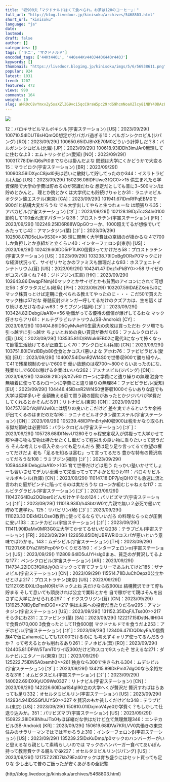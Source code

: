```yaml
---
title: "収900夫「マクドナルドはくて食べられ。お茶は120のコーヒー」："
full_url: "http://blog.livedoor.jp/kinisoku/archives/5468803.html"
short_url: "kinisoku"
language: "ja"
date: 
lastmod: 
draft: false
author: []
categories: []
tags: ['キニ', 'マクドナルド']
encoded_tags: ['44Kt44OL', '44Oe44Kv44OJ44OK44Or44OJ']
keywords: []
thumbnail: "https://livedoor.blogimg.jp/kinisoku/imgs/5/6/56938611.png"
popular: 924
latest: 1031
trend: 1207
featured: 472
views: 990
comments: 164
weight: 19
slug: aHR0cC8vYmxvZy5saXZlZG9vci5qcC9raW5pc29rdS9hcmNoaXZlcy81NDY4ODAzLmh0bWw=
---
```


![](https://livedoor.blogimg.jp/kinisoku/imgs/5/6/56938611.png)

12：バロキサビルマルボキシル(宇宙ステーション) [US]：2023/09/29() 100710.54IDUT6sHQmQ0想定がガバガバ過ぎる10：バルガンシクロビル(ジパング) [RO]：2023/09/29() 100650.65IDJBhXE70M0どういう計算しだ？8：バルガンシクロビル(北海) [JP]：2023/09/29() 100618.93IDDh3imJAr0無理してに住むなよ3：エムトリシタビン(愛知) [NO]：2023/09/29() 100317.78IDinIQ6sPt0までならは掛んだよな 問題は大学にくかどうかで大変る15：マラビロク(宇宙ステーション) [BR]：2023/09/29() 100903.59IDXycC8jsd0夫は若いに散財して貯してったのか344：イスラトラビル(大阪) [US]：2023/09/29() 150236.08IDFUwe31QC0>>15 供生まれたら学資保険で大学の学費は貯めるのが常識だわな 想定だとしても普に3~500マン/は貯めとかんと。 理とか院とかくは大学代にも貯続けりゃとか31：ラニナミビルオクタン酸エステル(東京) [CA]：2023/09/29() 101941.67IDmRfPqEBM0で900だと結構大変だろうな でも大学出してやらと生つれぇーな は頑張りろ35：アバカビル(宇宙ステーション) [ﾆﾀﾞ]：2023/09/29() 102128.19IDpTczS4ln0100節約して100垂れ流すパターンな38：プロストラチン(宇宙ステーション) [FR]：2023/09/29() 102249.25ID6R88WQpG0つーか、1000超えてるが想像でいてみたってじ42：アマンタジン(葉) [ﾆﾀﾞ]：2023/09/29() 102508.07ID5oLk+9S30>>38 理に関無く大学費はの京組のが掛かるな 4で700しか負担しとか京組だと立くらい40：インターフェロンβ(東京) [US]：2023/09/29() 102429.60IDD5rPTtJK0信費3ってかけだろ58：プロストラチン(宇宙ステーション) [US]：2023/09/29() 103238.79IDoBg9ORxP0マックにけな経済状況って、サイゼリヤとかのファミスも無理だよな83：ホスフェニトインナトリウム(茸) [US]：2023/09/29() 104241.47IDez1xPkBY0>>58 サイゼのがコスパ良くね？48：ジドブジン(広島) [HK]：2023/09/29() 102643.86IDwqpFNmj40マックとかサイゼとかも貧困のアイコンにされて可想だ56：ダクラタスビル(岐阜) [PH]：2023/09/29() 103207.59IDAEZXebEJ0にマック株買っとけば定期に食べられる教えてやったのに・・・ こだ50で買えたマック株は57だな 脊髄反射ジミンガー呼してるだけのクズアカは、生を這くばり続けるだけなのよｗ63：ラミブジン(福岡) [ﾆﾀﾞ]：2023/09/29() 103424.82IDebg/JaA10>>56 物価がってる優待の価値が爆げしてるわな マック好きならアリ61：ドルテグラビルナトリウム(SB-Android) [CY]：2023/09/29() 103404.86ID5OyMvAeY0生最大の失敗は買っただわ クソ環でも引っ越すに引っ越せ ちょいとおめの良い賃貸が番だな66：ファムシクロビル(茸) [US]：2023/09/29() 103535.81ID/8Wuk6EB02に電代3になって怖くなって節電生活続けてるが正直生しく70：アシクロビル(兵庫) [CN]：2023/09/29() 103751.80IDVzlBByb80食食とかコスパ悪いよな アホわ76：ファビピラビル(愛知) [EU]：2023/09/29() 104007.54IDsnR2Wf4S0で世帯収900て勝ち組やん、て41で残業規制のせいで600ぞ 働い放題のは収700～800ぐらいあったのにな、残業なしで600以稼げる企業はいいな262：アメナメビル(ジパング) [CN]：2023/09/29() 124639.21IDrj8/XZvR0 ローンに学費にと遣り繰りの無理 独身で無頓着に使ってるわローンに学費にと遣り繰りの無理84：ファビピラビル(愛知) [EU]：2023/09/29() 104446.45IDsnR2Wf4S0世帯収1000ぐらいありな庭でも大学は奨学多いぞ 全額賄える庭て買う親の援助があったとかジジババが学費だしてくれるとかそんだろ91：リトナビル(東京) [CN]：2023/09/29() 104757.16IDrVqWVJwI0には切りの良いとこだけど 差を実できるというか余裕が出てくるのはまだのだな98：ラニナミビルオクタン酸エステル(宇宙ステーション) [CN]：2023/09/29() 105239.48IDPfmErtyM0収900は税をかなり取られる獄だ節約は必要105：バラシクロビル(宇宙ステーション) [ﾆﾀﾞ]：2023/09/29() 105728.68IDfNsvU1280そりゃ程安定収入が供複って大学かせて服や持ち物も安物は持たせたくし車だって程栄えの良い物に乗りたいって思うだろ そんな考えじゃ収入ぞあっても足りんだろ 要は足り足り言ってるて欲望の権ってだけだよ 老も「足るを知るは富む」って言ってるだろ 豊かな特有の贅沢病ってだろうな108：ラミブジン(福岡) [ﾆﾀﾞ]：2023/09/29() 105944.88IDebg/JaA10>>105 育て世帯だけどは思う たっかい塾いかせてしょーも習いさせてデカい車乗って栄張ってってアホかと思うわ111：バロキサビルマルボキシル(兵庫) [CN]：2023/09/29() 110147.18IDP7j/ojQH0でも急速に流と言われた庭がピンチに陥ってるのは実だろうな ローンか組むじゃねぇな117：エルビテグラビル(宇宙ステーション) [ﾆﾀﾞ]：2023/09/29() 110437.64IDu2OQIoer0どんだけケチなの124：パリビズマブ(宇宙ステーション) [ﾆﾀﾞ]：2023/09/29() 111018.93ID/h4SbtzW0て片親で無い２必死で働いて貯めて進学わ。125：リバビリン(埼) [ﾆﾀﾞ]：2023/09/29() 111023.33IDEkM2LOse0教育に使ってるならでいいだろ の料理ならったが圧倒に安い133：エンテカビル(宇宙ステーション) [ﾆﾀﾞ]：2023/09/29() 111411.90IDaMv0MR3G0立大学てかせてるせいだな238：テラプビル(宇宙ステーション) [FR]：2023/09/29() 122658.85IDhjUBRWRi0コスパが悪いという意味でばわかる。143：ムデシビル(宇宙ステーション) [TH]：2023/09/29() 112201.66IDYaZW5Pcp0やりくりだろ150：インターフェロンα(宇宙ステーション) [US]：2023/09/29() 112809.64ID5uUYHslg0まぁ、貧乏のが贅沢してるよな177：ペンシクロビル(宇宙ステーション) [AR]：2023/09/29() 114734.22IDC3fQXdJy0のマックって育てファミリーであふれてけど185：ザナミビル(宇宙ステーション) [CN]：2023/09/29() 115514.71IDJuChOepz0公立かせとけよ217：プロストラチン(東京) [US]：2023/09/29() 121127.65IDXiLt3qaN0供がネックよね 夫だけなら収900は 結構贅沢できて貯も貯まる そして息いても頭良ければ公立で業料とかを 自で稼がせて親はそんを出さずに大学にかせられる297：イドクスウリジン(茸) [CN]：2023/09/29() 131925.78IDyBzFmtDG0>>217 供は未来への投資だ当たりだろw295：アマンタジン(宇宙ステーション) [US]：2023/09/29() 131152.35IDqF/LTss00>>217 そら少にわ231：エファビンツ(葉) [SA]：2023/09/29() 122217.15IDstNJIIHl04で食費が70,000 3食食ったとして11食600弱 マクドナルドでを食うだよ253：アデホビル(宇宙ステーション) [ﾆﾀﾞ]：2023/09/29() 123406.47IDQDloyEh/0信費族4で仮にahamoにしても12000でけるのに も考えずキャリア使ってるんだろうか？ って考えるとかも削れるあり261：テノホビル(茸) [RO]：2023/09/29() 124405.81IDPW/5TamT0ワイ収300だけど昨スロで9スったぞ 甘えるな271：ダルナビルエタノール(東京) [ﾇｺ]：2023/09/29() 125222.75IDN5A0xemh0>>261 独身なら300で生きられる304：ムデシビル(宇宙ステーション) [ﾆﾀﾞ]：2023/09/29() 134215.89IDkPmX7dgO0なら余裕だろな316：オムビタスビル(宇宙ステーション) [ﾆﾀﾞ]：2023/09/29() 140022.69IDXKyUO9Ws0327：リトナビル(宇宙ステーション) [CN]：2023/09/29() 142226.60IDaa1S4gI90立の大学へくが贅沢だ 贅沢すればはらあっても足り332：オセルタミビルリン(宇宙ステーション) [US]：2023/09/29() 142934.94IDSSGfUUYS0>>327 を贅沢のもか貧しくだけどな348：テラプビル(東京) [US]：2023/09/29() 150810.01IDxjmoV4ye0か学費く？もしかして仕送り込みか。351：パリビズマブ(宇宙ステーション) [US]：2023/09/29() 150922.38IDK8NhuJTb0もほぼ緒だな供はだけど立て無理無理346：エンテカビル(SB-Android) [KR]：2023/09/29() 150619.68IDVa7KRLVV0共働きの東京住みのサラリーマンではでは辛かろうよ310：インターフェロンβ(宇宙ステーション) [US]：2023/09/29() 135239.25IDxKuDmp/p0マックのハンバーガーがいと思えるなら親として素晴らしいのでは マックのハンバーガー食べてあいぽん持って教育費ケチる親もで😭227：オセルタミビルリン(ジパング) [US]：2023/09/29() 121757.22ID7kb79Ez40マックは育ち盛りにはセット買っても足りな 少し出して普のご飯ったが安くあがるの全記覧

(http//blog.livedoor.jp/kinisoku/archives/5468803.html)
